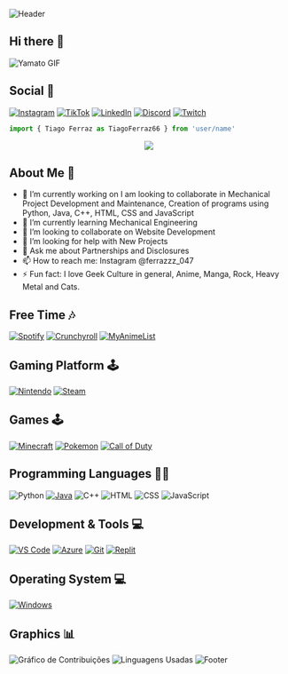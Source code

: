 ![Header](https://capsule-render.vercel.app/api?type=waving&height=130&color=0:6A5ACD,50:483D8B,100:4682B4&section=header)
## Hi there 👋

![Yamato GIF](https://media1.tenor.com/m/cWQ_4Eg8DgYAAAAd/yamato-yamato-one-piece.gif)

## Social 👨
[![Instagram](https://img.shields.io/badge/Instagram-E4405F?style=for-the-badge&logo=instagram&logoColor=white)](https://www.instagram.com/ferrazzz_047/)
[![TikTok](https://img.shields.io/badge/TikTok-000000?style=for-the-badge&logo=tiktok&logoColor=white)](https://www.tiktok.com/@trashsoul666)
[![LinkedIn](https://img.shields.io/badge/LinkedIn-0077B5?style=for-the-badge&logo=linkedin&logoColor=white)](https://br.linkedin.com/in/tiago-ferraz-884603307)
[![Discord](https://img.shields.io/badge/Discord-7289DA?style=for-the-badge&logo=discord&logoColor=white)](https://discord.com/users/gandalf689)
[![Twitch](https://img.shields.io/badge/Twitch-9146FF?style=for-the-badge&logo=twitch&logoColor=white)](https://www.twitch.tv/gandalf6698)


```js
import { Tiago Ferraz as TiagoFerraz66 } from 'user/name'
```

<p align="center">
  <img src="https://readme-typing-svg.herokuapp.com?font=Fira+Code&weight=600&size=30&pause=1000&color=F7F7F7&center=true&vCenter=true&width=500&height=50&lines=Welcome!!💜🔮">
</p>

## About Me 📝
- 🔭 I’m currently working on I am looking to collaborate in Mechanical Project Development and Maintenance,
Creation of programs using Python, Java, C++, HTML, CSS and JavaScript
- 🌱 I’m currently learning Mechanical Engineering
- 👯 I’m looking to collaborate on Website Development
- 🤔 I’m looking for help with New Projects
- 💬 Ask me about Partnerships and Disclosures
- 📫 How to reach me: Instagram @ferrazzz_047
- ⚡ Fun fact: I love Geek Culture in general, Anime, Manga, Rock, Heavy Metal and Cats.

## Free Time 🎶
[![Spotify](https://img.shields.io/badge/Spotify-1DB954?style=for-the-badge&logo=spotify&logoColor=white)](https://open.spotify.com/user/seu_usuario)
[![Crunchyroll](https://img.shields.io/badge/Crunchyroll-F47521?style=for-the-badge&logo=Crunchyroll&logoColor=white)](https://www.crunchyroll.com/)
[![MyAnimeList](https://img.shields.io/badge/MyAnimeList-2E51A2?style=for-the-badge&logo=myanimelist&logoColor=white)](https://myanimelist.net/profile/Ferraz66)

## Gaming Platform 🕹️
[![Nintendo](https://img.shields.io/badge/Nintendo-E60012?style=for-the-badge&logo=nintendo&logoColor=white)](https://www.nintendo.com/)
[![Steam](https://img.shields.io/badge/Steam-000000?style=for-the-badge&logo=steam&logoColor=white)](https://store.steampowered.com/)

## Games 🕹️
[![Minecraft](https://img.shields.io/badge/Minecraft-62B54B?style=for-the-badge&logo=minecraft&logoColor=white)]()
[![Pokemon](https://img.shields.io/badge/Pokemon-FFCB05?style=for-the-badge&logo=pokemon&logoColor=black)]()
[![Call of Duty](https://img.shields.io/badge/Call_of_Duty-000000?style=for-the-badge&logo=call-of-duty&logoColor=white)]()

## Programming Languages 👨‍💻  
![Python](https://img.shields.io/badge/Python-3776AB?style=for-the-badge&logo=python&logoColor=white)
[![Java](https://img.shields.io/badge/Java-ED8B00?style=for-the-badge&logo=openjdk&logoColor=white)](https://www.java.com/)
![C++](https://img.shields.io/badge/-C++-00599C?style=for-the-badge&logo=c%2B%2B&logoColor=white)
![HTML](https://img.shields.io/badge/HTML-239120?style=for-the-badge&logo=html5&logoColor=white)
![CSS](https://img.shields.io/badge/CSS-239120?&style=for-the-badge&logo=css3&logoColor=white)
![JavaScript](https://img.shields.io/badge/JavaScript-F7DF1E?style=for-the-badge&logo=javascript&logoColor=white)

## Development & Tools 💻
[![VS Code](https://img.shields.io/badge/VS%20Code-0078D4?style=for-the-badge&logo=visual%20studio%20code&logoColor=white)](https://code.visualstudio.com/)
[![Azure](https://img.shields.io/badge/Azure-0078D4?style=for-the-badge&logo=microsoft-azure&logoColor=white)](https://azure.microsoft.com/)
[![Git](https://img.shields.io/badge/Git-F05032?style=for-the-badge&logo=git&logoColor=white)](https://git-scm.com/)
[![Replit](https://img.shields.io/badge/Replit-667881?style=for-the-badge&logo=replit&logoColor=white)](https://replit.com/)

## Operating System 💻
[![Windows](https://img.shields.io/badge/Windows-0078D6?style=for-the-badge&logo=windows&logoColor=white)]()

## Graphics 📊
![Gráfico de Contribuições](https://github-readme-stats.vercel.app/api?username=tiagoferraz66&show_icons=true&hide_title=true&theme=tokyonight&count_private=true)
![Linguagens Usadas](https://github-readme-languages.vercel.app/api/top-langs/?username=tiagoferraz66&layout=compact&theme=tokyonight&count_private=true)
![Footer](https://capsule-render.vercel.app/api?type=waving&height=130&color=0:6A5ACD,50:483D8B,100:4682B4&section=footer)
